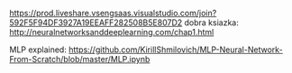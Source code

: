 https://prod.liveshare.vsengsaas.visualstudio.com/join?592F5F94DF3927A19EEAFF282508B5E807D2
dobra ksiazka: http://neuralnetworksanddeeplearning.com/chap1.html

MLP explained: https://github.com/KirillShmilovich/MLP-Neural-Network-From-Scratch/blob/master/MLP.ipynb
